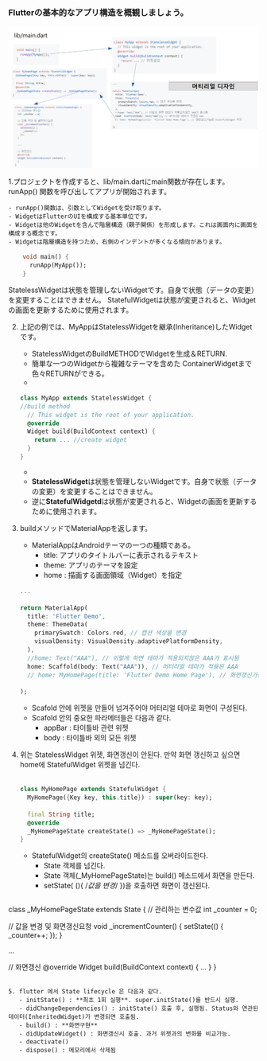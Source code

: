 
### Flutterの基本的なアプリ構造を概観しましょう。

![](img/start.jpg)

1.プロジェクトを作成すると、lib/main.dartにmain関数が存在します。
   runApp() 関数を呼び出してアプリが開始されます。

    - runApp()関数は、引数としてWidgetを受け取ります。
    - WidgetはFlutterのUIを構成する基本単位です。
    - Widgetは他のWidgetを含んで階層構造（親子関係）を形成します。これは画面内に画面を構成する概念です。
    - Widgetは階層構造を持つため、右側のインデントが多くなる傾向があります。

~~~dart 
    void main() {
      runApp(MyApp()); 
    }
~~~



StatelessWidgetは状態を管理しないWidgetです。自身で状態（データの変更）を変更することはできません。
StatefulWidgetは状態が変更されると、Widgetの画面を更新するために使用されます。

2. 上記の例では、MyAppはStatelessWidgetを継承(Inheritance)したWidgetです。

    - StatelessWidgetのBuildMETHODでWidgetを生成＆RETURN.
    - 簡単な一つのWidgetから複雑なテーマを含めた 
       ContainerWidgetまで色々RETURNができる。
    - 

    ~~~ dart
    class MyApp extends StatelessWidget {
    //build method
      // This widget is the root of your application.
      @override
      Widget build(BuildContext context) {
        return ... //create widget 
      }
    }
    ~~~
   - 
   - **StatelessWidget**は状態を管理しないWidgetです。自身で状態（データの変更）を変更することはできません。
   -  逆に**StatefulWidgetd**は状態が変更されると、Widgetの画面を更新するために使用されます。


3. buildメソッドでMaterialAppを返します。

   - MaterialAppはAndroidテーマの一つの種類である。
      - title: アプリのタイトルバーに表示されるテキスト
      - theme: アプリのテーマを設定
      - home : 描画する画面領域（Widget）を指定

    ~~~ dart
    ...

    return MaterialApp(
      title: 'Flutter Demo',
      theme: ThemeData(
        primarySwatch: Colors.red, // 캡션 색상을 변경
        visualDensity: VisualDensity.adaptivePlatformDensity,
      ),
      //home: Text("AAA"), // 이렇게 하면 테마가 적용되지않은 AAA가 표시됨
      home: Scaffold(body: Text("AAA")), // 머터리얼 테마가 적용된 AAA
      // home: MyHomePage(title: 'Flutter Demo Home Page'), // 화면갱신가능한 StatefulWidget 위젯

    );
   
    ~~~
   
   - Scafold 안에 위젯을 만들어 넘겨주어야 머터리얼 테마로 화면이 구성된다.
   - Scafold 안의 중요한 파라메터들은 다음과 같다.
      - appBar : 타이틀바 관련 위젯
      - body   : 타이틀바 외의 모든 위젯

4. 위는 StatelessWidget 위젯, 화면갱신이 안된다. 만약 화면 갱신하고 싶으면 home에 StatefulWidget 위젯을 넘긴다.

    ```dart
   
    class MyHomePage extends StatefulWidget {
      MyHomePage({Key key, this.title}) : super(key: key);
      
      final String title;
      @override
      _MyHomePageState createState() => _MyHomePageState();
    }
   
    ```
   
   - StatefulWidget의 createState() 메소드를 오버라이드한다.
      - State<T> 객체를 넘긴다.
      - State 객체(_MyHomePageState)는 build() 메소드에서 화면을 만든다.
      - setState( (){ /*값을 변경*/ })을 호출하면 화면이 갱신된다. 


   ```dart 

class _MyHomePageState extends State<MyHomePage> {
   // 관리하는 변수값
   int _counter = 0;

   // 값을 변경 및 화면갱신요청
   void _incrementCounter() {
      setState(() {
         _counter++;
      });
   }

   ...

   // 화면갱신 
   @override
   Widget build(BuildContext context) {
      ...
   }
}

```

5. flutter 에서 State lifecycle 은 다음과 같다.
   - initState() : **최초 1회 실행**. super.initState()를 반드시 실행.
   - didChangeDependencies() : initState() 호출 후, 실행됨. Status와 연관된 데이터(InheritedWidget)가 변경되면 호출됨.
   - build() : **화면구현**
   - didUpdateWidget() : 화면갱신시 호출. 과거 위젯과의 변화를 비교가능.
   - deactivate()
   - dispose() : 메모리에서 삭제됨

   